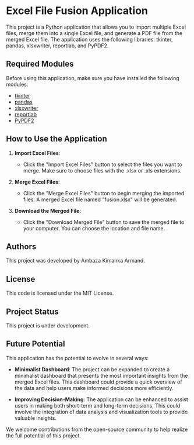 # Excel File Fusion Application
This project is a Python application that allows you to import multiple Excel files, merge them into a single Excel file, and generate a PDF file from the merged Excel file. The application uses the following libraries: tkinter, pandas, xlsxwriter, reportlab, and PyPDF2.


## Required Modules

Before using this application, make sure you have installed the following modules:

- [tkinter](https://docs.python.org/3/library/tkinter.html)
- [pandas](https://pandas.pydata.org/)
- [xlsxwriter](https://xlsxwriter.readthedocs.io/)
- [reportlab](https://www.reportlab.com/docs/reportlab-userguide.pdf)
- [PyPDF2](https://pythonhosted.org/PyPDF2/)

## How to Use the Application

1. **Import Excel Files**:
   - Click the "Import Excel Files" button to select the files you want to merge. Make sure to choose files with the .xlsx or .xls extensions.

2. **Merge Excel Files**:
   - Click the "Merge Excel Files" button to begin merging the imported files. A merged Excel file named "fusion.xlsx" will be generated.

3. **Download the Merged File**:
   - Click the "Download Merged File" button to save the merged file to your computer. You can choose the location and file name.

## Authors

This project was developed by Ambaza Kimanka Armand.

## License

This code is licensed under the MIT License.

## Project Status

This project is under development.

## Future Potential

This application has the potential to evolve in several ways:

- **Minimalist Dashboard**: The project can be expanded to create a minimalist dashboard that presents the most important insights from the merged Excel files. This dashboard could provide a quick overview of the data and help users make informed decisions more efficiently.

- **Improving Decision-Making**: The application can be enhanced to assist users in making both short-term and long-term decisions. This could involve the integration of data analysis and visualization tools to provide valuable insights.

We welcome contributions from the open-source community to help realize the full potential of this project.
